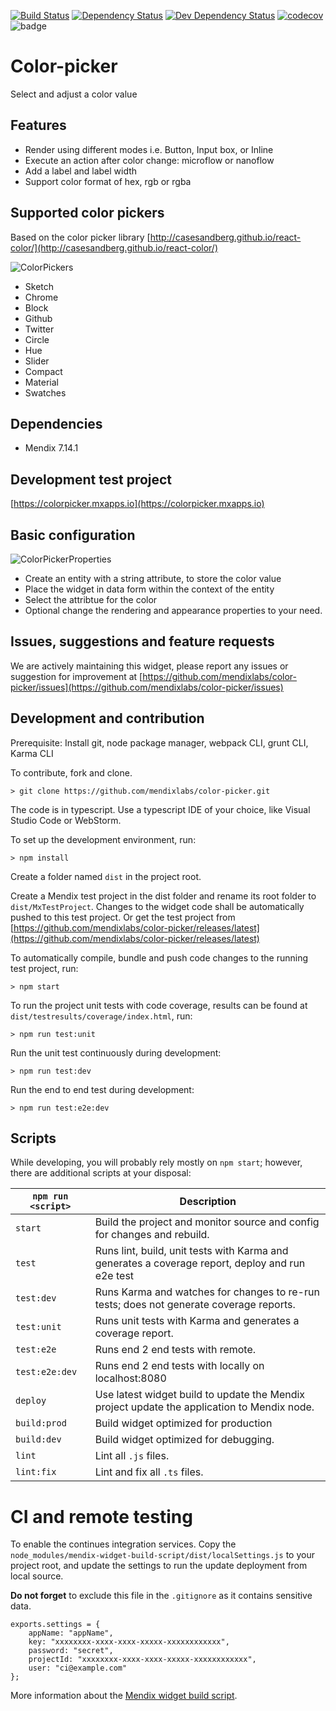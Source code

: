 [![Build Status](https://travis-ci.org/mendixlabs/color-picker.svg?branch=master)](https://travis-ci.org/mendixlabs/color-picker)
[![Dependency Status](https://david-dm.org/mendixlabs/color-picker.svg)](https://david-dm.org/mendixlabs/color-picker)
[![Dev Dependency Status](https://david-dm.org/mendixlabs/color-picker.svg#info=devDependencies)](https://david-dm.org/mendixlabs/color-picker#info=devDependencies)
[![codecov](https://codecov.io/gh/mendixlabs/color-picker/branch/master/graph/badge.svg)](https://codecov.io/gh/mendixlabs/color-picker)
![badge](https://img.shields.io/badge/mendix-7.14.1-green.svg)


# Color-picker
Select and adjust a color value

## Features
 * Render using different modes i.e. Button, Input box, or Inline
 * Execute an action after color change: microflow or nanoflow
 * Add a label and label width
 * Support color format of hex, rgb or rgba

## Supported color pickers
Based on the color picker library [http://casesandberg.github.io/react-color/](http://casesandberg.github.io/react-color/)

![ColorPickers](/assets/colorpickers.gif)

* Sketch
* Chrome
* Block
* Github
* Twitter
* Circle
* Hue
* Slider
* Compact
* Material
* Swatches

## Dependencies
* Mendix 7.14.1

## Development test project
[https://colorpicker.mxapps.io](https://colorpicker.mxapps.io)

## Basic configuration
![ColorPickerProperties](/assets/colorPickerProperties.png)

* Create an entity with a string attribute, to store the color value
* Place the widget in data form within the context of the entity
* Select the attribtue for the color
* Optional change the rendering and appearance properties to your need.


## Issues, suggestions and feature requests
We are actively maintaining this widget, please report any issues or suggestion for improvement at [https://github.com/mendixlabs/color-picker/issues](https://github.com/mendixlabs/color-picker/issues)

## Development and contribution
Prerequisite: Install git, node package manager, webpack CLI, grunt CLI, Karma CLI

To contribute, fork and clone.

    > git clone https://github.com/mendixlabs/color-picker.git

The code is in typescript. Use a typescript IDE of your choice, like Visual Studio Code or WebStorm.

To set up the development environment, run:

    > npm install

Create a folder named `dist` in the project root.

Create a Mendix test project in the dist folder and rename its root folder to `dist/MxTestProject`. Changes to the widget code shall be automatically pushed to this test project.
Or get the test project from [https://github.com/mendixlabs/color-picker/releases/latest](https://github.com/mendixlabs/color-picker/releases/latest)

To automatically compile, bundle and push code changes to the running test project, run:

    > npm start

To run the project unit tests with code coverage, results can be found at `dist/testresults/coverage/index.html`, run:

    > npm run test:unit

Run the unit test continuously during development:

    > npm run test:dev

Run the end to end test during development:

    > npm run test:e2e:dev

## Scripts
While developing, you will probably rely mostly on `npm start`; however, there are additional scripts at your disposal:

|`npm run <script>`|Description|
|------------------|-----------|
|`start`|Build the project and monitor source and config for changes and rebuild.|
|`test`|Runs lint, build, unit tests with Karma and generates a coverage report, deploy and run e2e test|
|`test:dev`|Runs Karma and watches for changes to re-run tests; does not generate coverage reports.|
|`test:unit`|Runs unit tests with Karma and generates a coverage report.|
|`test:e2e`|Runs end 2 end tests with remote.|
|`test:e2e:dev`|Runs end 2 end tests with locally on localhost:8080|
|`deploy`|Use latest widget build to update the Mendix project update the application to Mendix node.|
|`build:prod`|Build widget optimized for production|
|`build:dev`|Build widget optimized for debugging.|
|`lint`|Lint all `.js` files.|
|`lint:fix`|Lint and fix all `.ts` files.|

# CI and remote testing
To enable the continues integration services.
Copy the `node_modules/mendix-widget-build-script/dist/localSettings.js`
 to your project root, and update the settings to run the update deployment from local source.

**Do not forget** to exclude this file in the `.gitignore` as it contains sensitive data.
```
exports.settings = {
    appName: "appName",
    key: "xxxxxxxx-xxxx-xxxx-xxxxx-xxxxxxxxxxxx",
    password: "secret",
    projectId: "xxxxxxxx-xxxx-xxxx-xxxxx-xxxxxxxxxxxx",
    user: "ci@example.com"
};
```

More information about the [Mendix widget build script](https://github.com/FlockOfBirds/mendix-widget-build-script).

